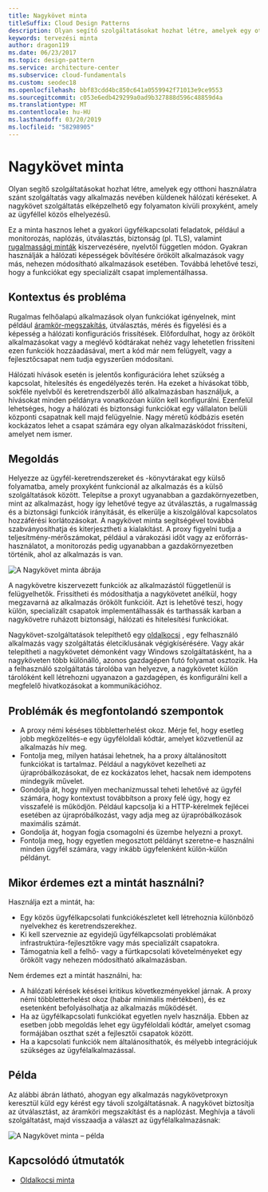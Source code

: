 ```yaml
---
title: Nagykövet minta
titleSuffix: Cloud Design Patterns
description: Olyan segítő szolgáltatásokat hozhat létre, amelyek egy otthoni használatra szánt szolgáltatás vagy alkalmazás nevében küldenek hálózati kéréseket.
keywords: tervezési minta
author: dragon119
ms.date: 06/23/2017
ms.topic: design-pattern
ms.service: architecture-center
ms.subservice: cloud-fundamentals
ms.custom: seodec18
ms.openlocfilehash: bbf83cdd4bc850c641a0559942f71013e9ce9553
ms.sourcegitcommit: c053e6edb429299a0ad9b327888d596c48859d4a
ms.translationtype: MT
ms.contentlocale: hu-HU
ms.lasthandoff: 03/20/2019
ms.locfileid: "58298905"
---
```

# <a name="ambassador-pattern"></a>Nagykövet minta

Olyan segítő szolgáltatásokat hozhat létre, amelyek egy otthoni használatra szánt szolgáltatás vagy alkalmazás nevében küldenek hálózati kéréseket. A nagykövet szolgáltatás elképzelhető egy folyamaton kívüli proxyként, amely az ügyféllel közös elhelyezésű.

Ez a minta hasznos lehet a gyakori ügyfélkapcsolati feladatok, például a monitorozás, naplózás, útválasztás, biztonság (pl. TLS), valamint [rugalmassági minták][resiliency-patterns] kiszervezésére, nyelvtől független módon. Gyakran használják a hálózati képességek bővítésére örökölt alkalmazások vagy más, nehezen módosítható alkalmazások esetében. Továbbá lehetővé teszi, hogy a funkciókat egy specializált csapat implementálhassa.

## <a name="context-and-problem"></a>Kontextus és probléma

Rugalmas felhőalapú alkalmazások olyan funkciókat igényelnek, mint például [áramkör-megszakítás](./circuit-breaker.md), útválasztás, mérés és figyelési és a képesség a hálózati konfigurációs frissítések. Előfordulhat, hogy az örökölt alkalmazásokat vagy a meglévő kódtárakat nehéz vagy lehetetlen frissíteni ezen funkciók hozzáadásával, mert a kód már nem felügyelt, vagy a fejlesztőcsapat nem tudja egyszerűen módosítani.

Hálózati hívások esetén is jelentős konfigurációra lehet szükség a kapcsolat, hitelesítés és engedélyezés terén. Ha ezeket a hívásokat több, sokféle nyelvből és keretrendszerből álló alkalmazásban használjuk, a hívásokat minden példányra vonatkozóan külön kell konfigurálni. Ezenfelül lehetséges, hogy a hálózati és biztonsági funkciókat egy vállalaton belüli központi csapatnak kell majd felügyelnie. Nagy méretű kódbázis esetén kockázatos lehet a csapat számára egy olyan alkalmazáskódot frissíteni, amelyet nem ismer.

## <a name="solution"></a>Megoldás

Helyezze az ügyfél-keretrendszereket és -könyvtárakat egy külső folyamatba, amely proxyként funkcionál az alkalmazás és a külső szolgáltatások között. Telepítse a proxyt ugyanabban a gazdakörnyezetben, mint az alkalmazást, hogy így lehetővé tegye az útválasztás, a rugalmasság és a biztonsági funkciók irányítását, és elkerülje a kiszolgálóval kapcsolatos hozzáférési korlátozásokat. A nagykövet minta segítségével továbbá szabványosíthatja és kiterjesztheti a kialakítást. A proxy figyelni tudja a teljesítmény-mérőszámokat, például a várakozási időt vagy az erőforrás-használatot, a monitorozás pedig ugyanabban a gazdakörnyezetben történik, ahol az alkalmazás is van.

![A Nagykövet minta ábrája](./_images/ambassador.png)

A nagykövetre kiszervezett funkciók az alkalmazástól függetlenül is felügyelhetők. Frissítheti és módosíthatja a nagykövetet anélkül, hogy megzavarná az alkalmazás örökölt funkcióit. Azt is lehetővé teszi, hogy külön, specializált csapatok implementálhassák és tarthassák karban a nagykövetre ruházott biztonsági, hálózati és hitelesítési funkciókat.

Nagykövet-szolgáltatások telepíthető egy [oldalkocsi](./sidecar.md) , egy felhasználó alkalmazás vagy szolgáltatás életciklusának végigkísérésére. Vagy akár telepítheti a nagykövetet démonként vagy Windows szolgáltatásként, ha a nagyköveten több különálló, azonos gazdagépen futó folyamat osztozik. Ha a felhasználó szolgáltatás tárolóba van helyezve, a nagykövetet külön tárolóként kell létrehozni ugyanazon a gazdagépen, és konfigurálni kell a megfelelő hivatkozásokat a kommunikációhoz.

## <a name="issues-and-considerations"></a>Problémák és megfontolandó szempontok

- A proxy némi késéses többletterhelést okoz. Mérje fel, hogy esetleg jobb megközelítés-e egy ügyféloldali kódtár, amelyet közvetlenül az alkalmazás hív meg.
- Fontolja meg, milyen hatásai lehetnek, ha a proxy általánosított funkciókat is tartalmaz. Például a nagykövet kezelheti az újrapróbálkozásokat, de ez kockázatos lehet, hacsak nem idempotens mindegyik művelet.
- Gondolja át, hogy milyen mechanizmussal teheti lehetővé az ügyfél számára, hogy kontextust továbbítson a proxy felé úgy, hogy ez visszafelé is működjön. Például kapcsolja ki a HTTP-kérelmek fejlécei esetében az újrapróbálkozást, vagy adja meg az újrapróbálkozások maximális számát.
- Gondolja át, hogyan fogja csomagolni és üzembe helyezni a proxyt.
- Fontolja meg, hogy egyetlen megosztott példányt szeretne-e használni minden ügyfél számára, vagy inkább ügyfelenként külön-külön példányt.

## <a name="when-to-use-this-pattern"></a>Mikor érdemes ezt a mintát használni?

Használja ezt a mintát, ha:

- Egy közös ügyfélkapcsolati funkciókészletet kell létrehoznia különböző nyelvekhez és keretrendszerekhez.
- Ki kell szerveznie az egyidejű ügyfélkapcsolati problémákat infrastruktúra-fejlesztőkre vagy más specializált csapatokra.
- Támogatnia kell a felhő- vagy a fürtkapcsolati követelményeket egy örökölt vagy nehezen módosítható alkalmazásban.

Nem érdemes ezt a mintát használni, ha:

- A hálózati kérések késései kritikus következményekkel járnak. A proxy némi többletterhelést okoz (habár minimális mértékben), és ez esetenként befolyásolhatja az alkalmazás működését.
- Ha az ügyfélkapcsolati funkciókat egyetlen nyelv használja. Ebben az esetben jobb megoldás lehet egy ügyféloldali kódtár, amelyet csomag formájában oszthat szét a fejlesztői csapatok között.
- Ha a kapcsolati funkciók nem általánosíthatók, és mélyebb integrációjuk szükséges az ügyfélalkalmazással.

## <a name="example"></a>Példa

Az alábbi ábrán látható, ahogyan egy alkalmazás nagykövetproxyn keresztül küld egy kérést egy távoli szolgáltatásnak. A nagykövet biztosítja az útválasztást, az áramköri megszakítást és a naplózást. Meghívja a távoli szolgáltatást, majd visszaadja a választ az ügyfélalkalmazásnak:

![A Nagykövet minta – példa](./_images/ambassador-example.png)

## <a name="related-guidance"></a>Kapcsolódó útmutatók

- [Oldalkocsi minta](./sidecar.md)

<!-- links -->

[resiliency-patterns]: ./category/resiliency.md
